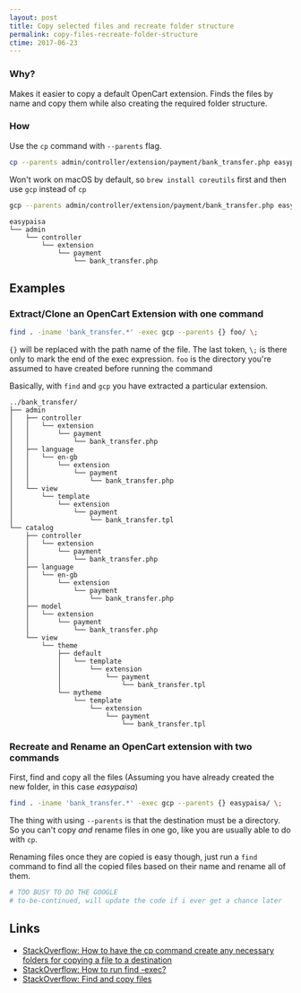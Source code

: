 ```yaml
---
layout: post
title: Copy selected files and recreate folder structure
permalink: copy-files-recreate-folder-structure
ctime: 2017-06-23
---
```


### Why? 
Makes it easier to copy a default OpenCart extension. Finds the files by name and copy them while also creating the required folder structure.

### How
Use the `cp` command with `--parents` flag. 

```bash
cp --parents admin/controller/extension/payment/bank_transfer.php easypaisa/
```

Won't work on macOS by default, so `brew install coreutils` first and then use `gcp` instead of `cp`

```bash
gcp --parents admin/controller/extension/payment/bank_transfer.php easypaisa/
```

```
easypaisa
└── admin
    └── controller
        └── extension
            └── payment
                └── bank_transfer.php
```

Examples
---

### Extract/Clone an OpenCart Extension with one command

```bash
find . -iname 'bank_transfer.*' -exec gcp --parents {} foo/ \;
```

`{}` will be replaced with the path name of the file. The last token, `\;` is there only to mark the end of the exec expression. `foo` is the directory you're assumed to have created before running the command

Basically, with `find` and `gcp` you have extracted a particular extension.

```
../bank_transfer/
├── admin
│   ├── controller
│   │   └── extension
│   │       └── payment
│   │           └── bank_transfer.php
│   ├── language
│   │   └── en-gb
│   │       └── extension
│   │           └── payment
│   │               └── bank_transfer.php
│   └── view
│       └── template
│           └── extension
│               └── payment
│                   └── bank_transfer.tpl
└── catalog
    ├── controller
    │   └── extension
    │       └── payment
    │           └── bank_transfer.php
    ├── language
    │   └── en-gb
    │       └── extension
    │           └── payment
    │               └── bank_transfer.php
    ├── model
    │   └── extension
    │       └── payment
    │           └── bank_transfer.php
    └── view
        └── theme
            ├── default
            │   └── template
            │       └── extension
            │           └── payment
            │               └── bank_transfer.tpl
            └── mytheme
                └── template
                    └── extension
                        └── payment
                            └── bank_transfer.tpl
```

### Recreate and Rename an OpenCart extension with two commands
First, find and copy all the files (Assuming you have already created the new folder, in this case _easypaisa_)

```bash
find . -iname 'bank_transfer.*' -exec gcp --parents {} easypaisa/ \;
```

The thing with using `--parents` is that the destination must be a directory. So you can't copy _and_ rename files in one go, like you are usually able to do with `cp`.

Renaming files once they are copied is easy though, just run a `find` command to find all the copied files based on their name and rename all of them.

```bash
# TOO BUSY TO DO THE GOOGLE
# to-be-continued, will update the code if i ever get a chance later
```

Links
---
- [StackOverflow: How to have the cp command create any necessary folders for copying a file to a destination](https://stackoverflow.com/questions/947954/how-to-have-the-cp-command-create-any-necessary-folders-for-copying-a-file-to-a)
- [StackOverflow: How to run find -exec?](https://unix.stackexchange.com/questions/12902/how-to-run-find-exec)
- [StackOverflow: Find and copy files](https://stackoverflow.com/questions/5241625/find-and-copy-files)
